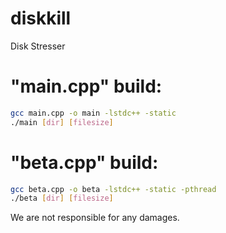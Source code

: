 # diskkill
Disk Stresser

# "main.cpp" build:
```sh
gcc main.cpp -o main -lstdc++ -static
./main [dir] [filesize]
```

# "beta.cpp" build:
```sh
gcc beta.cpp -o beta -lstdc++ -static -pthread
./beta [dir] [filesize]
```

We are not responsible for any damages.
